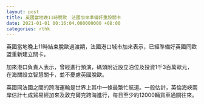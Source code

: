```yaml
---
layout: post
title: 英國當地晚11時脫歐　法國加來準備好重設關卡
date: 2021-01-01 00:16:04.000000000 +08:00
categories: rthk
---
```


英國當地晚上11時結束脫歐過渡期，法國港口城市加來表示，已經準備好英國同歐盟重新建立關卡。

加來港口負責人表示，曾經進行預演，碼頭附近設立泊位及投資1千3百萬歐元，在海關設立智慧關卡，並不憂慮英國脫歐。

英國同法國之間的跨海運輸是世界上其中一條最繁忙航道。一般估計，英倫海峽兩岸估計七成貿易經加來及敦克爾克跨海進行，每日至少約12000輛貨車通關往來。
